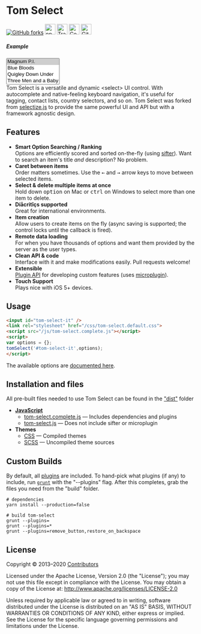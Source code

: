 
<div class="text-center">
<h1 class="display-2 mt-5">Tom Select</h1>

<a href="https://github.com/orchidjs/tom-select" class="m-1 d-inline-block"><img alt="GitHub forks" src="https://img.shields.io/github/forks/orchidjs/tom-select?label=Github%20forks&style=for-the-badge&color=007ec6"></a>
<a href="https://www.npmjs.com/package/tom-select" class="m-1 d-inline-block"><img alt="npmjs.org" style="height:28px" src="http://img.shields.io/npm/v/tom-select.svg?style=for-the-badge&color=007ec6"></a>
<a href="https://travis-ci.org/orchidjs/tom-select" class="m-1 d-inline-block"><img alt="Travis.org" style="height:28px" src="https://img.shields.io/travis/orchidjs/tom-select?style=for-the-badge"></a>
<a href="https://coveralls.io/github/orchidjs/tom-select" class="m-1 d-inline-block"><img alt="Coveralls Coverage" style="height:28px" src="https://img.shields.io/coveralls/github/orchidjs/tom-select?color=4c1&style=for-the-badge"></a>
<a href="https://github.com/orchidjs/tom-select/issues" class="m-1 d-inline-block"><img alt="GitHub Issues" style="height:28px" src="https://img.shields.io/github/issues/orchidjs/tom-select?style=for-the-badge"></a>
</div>


<div class="row py-5">
<div class="col-lg-6 offset-lg-3 col-md-8 offset-md-2 mx-auto">
<h5 class="mt-3">Example</h5>
<link rel="stylesheet" href="/css/tom-select.bootstrap4.css">
<select id="select-tags" multiple placeholder="Best movies and TV shows">
	<option selected>Magnum P.I.</option>
	<option>Blue Bloods</option>
	<option>Quigley Down Under</option>
	<option>Three Men and a Baby</option>
	<option>Mr. Baseball</option>
</select>
<script>
tomSelect("#select-tags",{
	plugins: ['remove_button'],
	create: true,
});
</script>
</div>
</div>

<div class="lead my-5">
Tom Select is a versatile and dynamic &lt;select&gt; UI control.
With autocomplete and native-feeling keyboard navigation, it's useful for tagging, contact lists, country selectors, and so on.
Tom Select was forked from <a href="/docs/selectize.js/">selectize.js</a> to provide the same powerful UI and API but with a framework agnostic design.
</div>




## Features

- **Smart Option Searching / Ranking**<br>Options are efficiently scored and sorted on-the-fly (using [sifter](https://github.com/brianreavis/sifter.js)). Want to search an item's title *and* description? No problem.
- **Caret between items**<br>Order matters sometimes. Use the <kbd>&larr;</kbd> and <kbd>&rarr;</kbd> arrow keys to move between selected items.</li>
- **Select &amp; delete multiple items at once**<br>Hold down <kbd>option</kbd> on Mac or <kbd>ctrl</kbd> on Windows to select more than one item to delete.
- **Díåcritîçs supported**<br>Great for international environments.
- **Item creation**<br>Allow users to create items on the fly (async saving is supported; the control locks until the callback is fired).
- **Remote data loading**<br>For when you have thousands of options and want them provided by the server as the user types.
- **Clean API &amp; code**<br>Interface with it and make modifications easily. Pull requests welcome!
- **Extensible**<br> [Plugin API](docs/plugins.md) for developing custom features (uses [microplugin](https://github.com/brianreavis/microplugin.js)).
- **Touch Support**<br> Plays nice with iOS 5+ devices.

## Usage

```html
<input id="tom-select-it" />
<link rel="stylesheet" href="/css/tom-select.default.css">
<script src="/js/tom-select.complete.js"></script>
<script>
var options = {};
tomSelect('#tom-select-it',options);
</script>
```

The available options are [documented here](docs).


## Installation and files

All pre-built files needed to use Tom Select can be found in the ["dist"](https://github.com/orchidjs/tom-select/tree/master/dist) folder

<!--and at [cdnjs](https://cdnjs.com/libraries/selectize.js). -->


- [**JavaScript**](https://github.com/orchidjs/tom-select/tree/master/dist/js)
	- [tom-select.complete.js](https://github.com/orchidjs/tom-select/tree/master/dist/js/tom-select.complete.js) — Includes dependencies and plugins
	- [tom-select.js](https://github.com/orchidjs/tom-select/tree/master/dist/js/tom-select.js) — Does not include sifter or microplugin
- **Themes**
	- [CSS](https://github.com/orchidjs/tom-select/tree/master/dist/css) — Compiled themes
	- [SCSS](https://github.com/orchidjs/tom-select/tree/master/dist/scss) — Uncompiled theme sources


## Custom Builds

By default, all [plugins](/docs/plugins.md) are included. To hand-pick what plugins (if any) to include, run [`grunt`](http://gruntjs.com/) with the "--plugins" flag. After this completes, grab the files you need from the "build" folder.

```shell
# dependencies
yarn install --production=false

# build tom-select
grunt --plugins=
grunt --plugins=*
grunt --plugins=remove_button,restore_on_backspace
```


## License

Copyright &copy; 2013–2020 [Contributors](https://github.com/orchidjs/tom-select/graphs/contributors)

Licensed under the Apache License, Version 2.0 (the "License"); you may not use this file except in compliance with the License. You may obtain a copy of the License at: http://www.apache.org/licenses/LICENSE-2.0

Unless required by applicable law or agreed to in writing, software distributed under the License is distributed on an "AS IS" BASIS, WITHOUT WARRANTIES OR CONDITIONS OF ANY KIND, either express or implied. See the License for the specific language governing permissions and limitations under the License.
